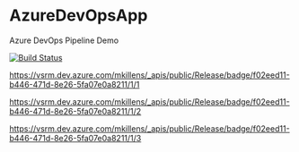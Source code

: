 # AzureDevOpsApp
Azure DevOps Pipeline Demo

[![Build Status](https://dev.azure.com/mkillens/Azure%20DevOps%20Demo/_apis/build/status/tezizzm.AzureDevOpsApp?branchName=master)](https://dev.azure.com/mkillens/Azure%20DevOps%20Demo/_build/latest?definitionId=2&branchName=master)

https://vsrm.dev.azure.com/mkillens/_apis/public/Release/badge/f02eed11-b446-471d-8e26-5fa07e0a8211/1/1

https://vsrm.dev.azure.com/mkillens/_apis/public/Release/badge/f02eed11-b446-471d-8e26-5fa07e0a8211/1/2

https://vsrm.dev.azure.com/mkillens/_apis/public/Release/badge/f02eed11-b446-471d-8e26-5fa07e0a8211/1/3
